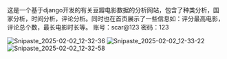   这是一个基于django开发的有关豆瓣电影数据的分析网站，包含了种类分析，国家分析，时间分析，评论分析。同时也在首页展示了一些信息如：评分最高电影，评论总个数，最长电影时长等。
  账号：scar@123
  密码：123

  
![Snipaste_2025-02-02_12-32-36](https://github.com/user-attachments/assets/7f375c0a-9879-4952-b71f-ab51d872a11d)
![Snipaste_2025-02-02_12-33-22](https://github.com/user-attachments/assets/82289869-4df3-4663-8495-953cd8844669)
![Snipaste_2025-02-02_12-32-58](https://github.com/user-attachments/assets/2683beb5-9643-48c5-af14-5952429170cc)
